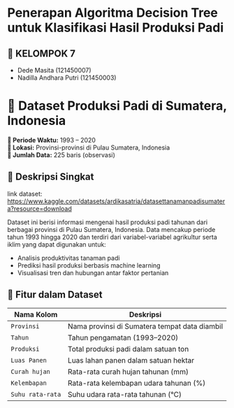 # Penerapan Algoritma Decision Tree untuk Klasifikasi Hasil Produksi Padi


## 👥 KELOMPOK 7
- Dede Masita (121450007)  
- Nadilla Andhara Putri (121450003)

# 🌾 Dataset Produksi Padi di Sumatera, Indonesia

**📅 Periode Waktu:** 1993 – 2020  
**📍 Lokasi:** Provinsi-provinsi di Pulau Sumatera, Indonesia  
**🔢 Jumlah Data:** 225 baris (observasi)

## 📄 Deskripsi Singkat

link dataset: https://www.kaggle.com/datasets/ardikasatria/datasettanamanpadisumatera?resource=download 


Dataset ini berisi informasi mengenai hasil produksi padi tahunan dari berbagai provinsi di Pulau Sumatera, Indonesia. Data mencakup periode tahun 1993 hingga 2020 dan terdiri dari variabel-variabel agrikultur serta iklim yang dapat digunakan untuk:

- Analisis produktivitas tanaman padi
- Prediksi hasil produksi berbasis machine learning
- Visualisasi tren dan hubungan antar faktor pertanian

## 📁 Fitur dalam Dataset

| Nama Kolom         | Deskripsi                                                                 |
|--------------------|---------------------------------------------------------------------------|
| `Provinsi`         | Nama provinsi di Sumatera tempat data diambil                             |
| `Tahun`            | Tahun pengamatan (1993–2020)                                               |
| `Produksi`         | Total produksi padi dalam satuan ton                                      |
| `Luas Panen`       | Luas lahan panen dalam satuan hektar                                      |
| `Curah hujan`      | Rata-rata curah hujan tahunan (mm)                                        |
| `Kelembapan`       | Rata-rata kelembapan udara tahunan (%)                                    |
| `Suhu rata-rata`   | Suhu udara rata-rata tahunan (°C)                                         |


